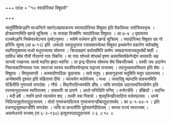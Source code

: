 +++
title = "१० स्वादोरित्था विषूवतो"

+++

चातुर्विंशिकेऽहनि माध्यन्दिने सवनेऽच्छावाकस्य स्वासादोरित्था विषूवत इति वैकल्पिकः स्तोत्रियस्तृचः । होत्रकाणामिति खण्डे सूत्रितम् । यः सत्राहा विचर्षणिः स्वादोरित्था विषूवतः । आ ७-४ ॥ पृष्ठ्यस्य पञ्चमेऽहनि निष्केवल्येऽप्ययं तृचोऽनुरूपः । स्तोमे वर्धमान इति खण्डे सूत्रितम् । स्वादोरित्था विषूवत उप नो हरिभिः सुतम् (आ ७-१२) इति ॥स्वादोः स्वादुभूतस्य रसयक्तस्येत्था विषूवत इत्थमनेन प्रकारेण सर्वयज्ञेषु व्याप्तियुक्तस्य मध्वो मधुररसस्य सोमस्य । क्रियाग्रहणं कर्तव्यमिति कर्मणः सम्प्रदानत्वाच्चतुर्थ्यर्थे षष्ठी । एवंविधं सोमं गौर्यो गौरवर्णा गावः पिबन्ति । या गावः शोभसे शोभार्थं वृष्णा कामाभिवर्षकेणेन्द्रेण सयावरीः सह यान्त्यो गच्छन्त्यः सत्यो मदन्ति हृष्टा भवन्ति । ता इन्द्र पीतस्य सोमस्य शेषं पिबन्तीत्यर्थः । वस्वीः पयः प्रदानेन निवासकारिण्यस्ता गावः स्वराज्यं स्वस्य स्वकीयस्येन्द्रस्य यद्राज्यं राजत्वम् । तदनुलक्ष्यावस्थिता इति शेषः । विषूवतः । विष्लृव्याप्तौ । अस्मादौणादिकः कुप्रत्ययः । ततो मतुप् । ह्रस्वनुड्भ्यां मतुबिति मतुप उदात्तत्वम् । अन्येषामपि दृश्यत इति संहितायां दीर्घः । व्यत्ययेन मतोर्वत्वम् । मध्वः । जसादिषु च्छन्दसि वावचनमिति घेर्ङितीति गुणाभावे यणादेशः । गौर्यः । षिद्गौरादिभ्यश्चेति ङीष् । जसि यणादेश उदात्तस्वरितयोर्यण इति परस्यानुदात्तस्य स्वरितत्वम् । सयावरीः या प्रापणे । आतो मनिन्निति वनिप् । वनोरचेति । ङीब्रेफौ । मदन्ति । मदी हर्षे । श्यनि प्राप्ते व्यत्ययेन शप् । वस्वीः वस निवासे । शृस्वृस्निहीत्यादिना वसेरुप्रत्ययः । धान्ये निदित्यनुवृत्तेराद्युदात्तत्वम् । वोतो गुणवचनादित्यत्र गुणवचनान्ङीबाद्युदात्तार्थम् । का ४-१-४४-१ । इति वचनाद्वसुशब्दान्ङीपि यणादेशः । जसि वा छन्दसीति पूर्वसवर्णदीर्घत्वम् । स्वस्य राज्यं स्वराज्यम् । अकर्मधारये राज्यम् (पा ६-२-१३०) इत्युत्तरपदाद्युदात्तत्वं ॥ ६ ॥ १० ॥